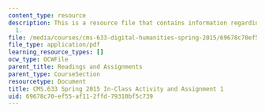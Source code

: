 ```yaml
---
content_type: resource
description: This is a resource file that contains information regarding assignment
  1.
file: /media/courses/cms-633-digital-humanities-spring-2015/69678c70ef55af112ffd79310bf5c739_MITCMS_633S15_Assignment1.pdf
file_type: application/pdf
learning_resource_types: []
ocw_type: OCWFile
parent_title: Readings and Assignments
parent_type: CourseSection
resourcetype: Document
title: CMS.633 Spring 2015 In-Class Activity and Assignment 1
uid: 69678c70-ef55-af11-2ffd-79310bf5c739
---
```

